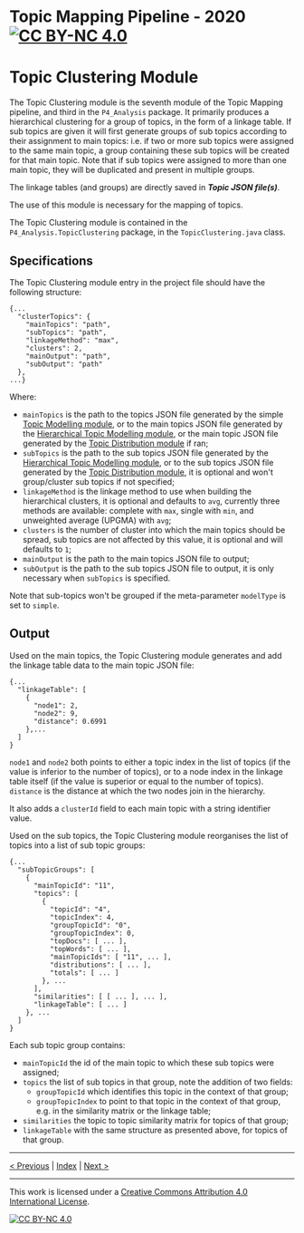 # Topic Mapping Pipeline - 2020 [![CC BY-NC 4.0][cc-by-nc-shield]][cc-by-nc]
# Topic Clustering Module

The Topic Clustering module is the seventh module of the Topic Mapping pipeline, and third in the `P4_Analysis` package.
It primarily produces a hierarchical clustering for a group of topics, in the form of a linkage table. If sub topics
are given it will first generate groups of sub topics according to their assignment to main topics: i.e. if two or more
sub topics were assigned to the same main topic, a group containing these sub topics will be created for that main
topic. Note that if sub topics were assigned to more than one main topic, they will be duplicated and present in
multiple groups.

The linkage tables (and groups) are directly saved in ***Topic JSON file(s)***.

The use of this module is necessary for the mapping of topics.

The Topic Clustering module is contained in the `P4_Analysis.TopicClustering` package, in the `TopicClustering.java`
class.

## Specifications

The Topic Clustering module entry in the project file should have the following structure:
```json5
{...
  "clusterTopics": {
    "mainTopics": "path",
    "subTopics": "path",
    "linkageMethod": "max",
    "clusters": 2,
    "mainOutput": "path",
    "subOutput": "path"
  },
...}
``` 

Where:
- `mainTopics` is the path to the topics JSON file generated by the simple
[Topic Modelling module](ModelModule.md), or to the main topics JSON file generated by the
[Hierarchical Topic Modelling module](ModelModule.md), or the main topic JSON file generated by the [Topic 
Distribution module](TopicDistributionModule.md) if ran;
- `subTopics` is the path to the sub topics JSON file generated by the
[Hierarchical Topic Modelling module](ModelModule.md), or to the sub topics JSON file generated by the [Topic
Distribution module](TopicDistributionModule.md), it is optional and won't group/cluster sub topics if not specified;
- `linkageMethod` is the linkage method to use when building the hierarchical clusters, it is optional and defaults 
to `avg`, currently three methods are available: complete with `max`, single with `min`, and unweighted average
(UPGMA) with `avg`;
- `clusters` is the number of cluster into which the main topics should be spread, sub topics are not affected by this
value, it is optional and will defaults to `1`;
- `mainOutput` is the path to the main topics JSON file to output;
- `subOutput` is the path to the sub topics JSON file to output, it is only necessary when `subTopics` is specified.

Note that sub-topics won't be grouped if the meta-parameter `modelType` is set to `simple`.

## Output

Used on the main topics, the Topic Clustering module generates and add the linkage table data to the main
topic JSON file:
```json5
{...
  "linkageTable": [
    {
      "node1": 2,
      "node2": 9,
      "distance": 0.6991
    },...
  ]
}
```
`node1` and `node2` both points to either a topic index in the list of topics (if the value is inferior to the number
of topics), or to a node index in the linkage table itself (if the value is superior or equal to the number of topics).
`distance` is the distance at which the two nodes join in the hierarchy.

It also adds a `clusterId` field to each main topic with a string identifier value.

Used on the sub topics, the Topic Clustering module reorganises the list of topics into a list of sub topic groups:
```json5
{...
  "subTopicGroups": [
    {
      "mainTopicId": "11",
      "topics": [
        {
          "topicId": "4",
          "topicIndex": 4,
          "groupTopicId": "0",
          "groupTopicIndex": 0,
          "topDocs": [ ... ],
          "topWords": [ ... ],
          "mainTopicIds": [ "11", ... ],
          "distributions": [ ... ],
          "totals": [ ... ]
        }, ...
      ],
      "similarities": [ [ ... ], ... ],
      "linkageTable": [ ... ]
    }, ...
  ]
}
```
Each sub topic group contains:
- `mainTopicId` the id of the main topic to which these sub topics were assigned;
- `topics` the list of sub topics in that group, note the addition of two fields:
    - `groupTopicId` which identifies this topic in the context of that group;
    - `groupTopicIndex` to point to that topic in the context of that group, e.g. in the similarity matrix or the
    linkage table;
- `similarities` the topic to topic similarity matrix for topics of that group;
- `linkageTable` with the same structure as presented above, for topics of that group.

---

[< Previous](TopicDistributionModule.md) | [Index](index.md) | [Next >](TopicMapping.md)

---
This work is licensed under a [Creative Commons Attribution 4.0 International
License][cc-by-nc].

[![CC BY-NC 4.0][cc-by-nc-image]][cc-by-nc]

[cc-by-nc]: http://creativecommons.org/licenses/by-nc/4.0/
[cc-by-nc-image]: https://i.creativecommons.org/l/by-nc/4.0/88x31.png
[cc-by-nc-shield]: https://img.shields.io/badge/License-CC%20BY--NC%204.0-lightgrey.svg
